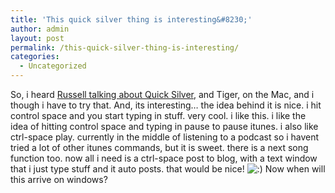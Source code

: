 ```yaml
---
title: 'This quick silver thing is interesting&#8230;'
author: admin
layout: post
permalink: /this-quick-silver-thing-is-interesting/
categories:
  - Uncategorized
---
```

So, i heard [Russell talking about Quick Silver][1], and Tiger, on the Mac, and i though i have to try that. And, its interesting&#8230; the idea behind it is nice. i hit control space and you start typing in stuff. very cool. i like this. i like the idea of hitting control space and typing in pause to pause itunes. i also like ctrl-space play. currently in the middle of listening to a podcast so i havent tried a lot of other itunes commands, but it is sweet. there is a next song function too. now all i need is a ctrl-space post to blog, with a text window that i just type stuff and it auto posts. that would be nice! <img src="http://blog.lotas-smartman.net/wp-includes/images/smilies/icon_smile.gif" alt=":)" class="wp-smiley" /> Now when will this arrive on windows?

 [1]: http://www.russellbeattie.com/notebook/1008414.html